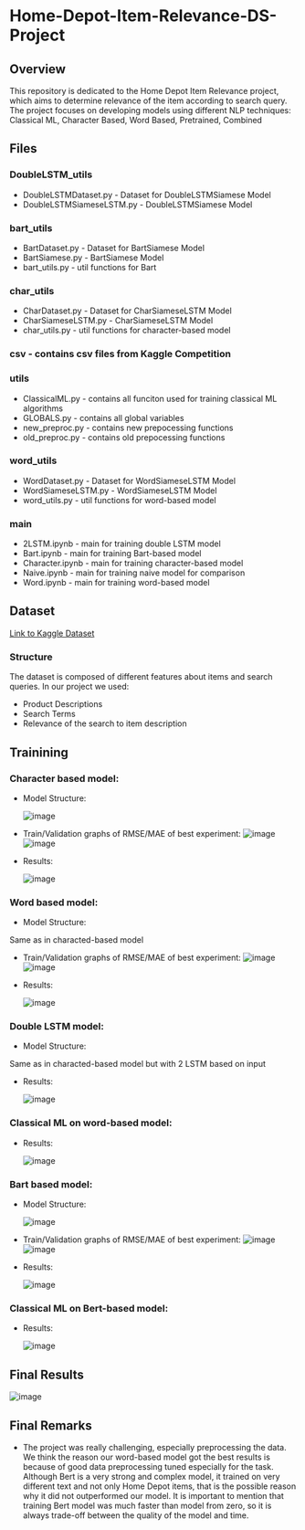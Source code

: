 # Home-Depot-Item-Relevance-DS-Project
## Overview
This repository is dedicated to the Home Depot Item Relevance project, which aims to determine relevance of the item according to search query. The project focuses on developing models using different NLP techniques: Classical ML, Character Based, Word Based, Pretrained, Combined
## Files
### DoubleLSTM_utils 
*  DoubleLSTMDataset.py - Dataset for DoubleLSTMSiamese Model
*  DoubleLSTMSiameseLSTM.py - DoubleLSTMSiamese Model
### bart_utils
*  BartDataset.py - Dataset for BartSiamese Model
*  BartSiamese.py - BartSiamese Model
*  bart_utils.py - util functions for Bart
### char_utils
*  CharDataset.py - Dataset for CharSiameseLSTM Model
*  CharSiameseLSTM.py - CharSiameseLSTM Model
*  char_utils.py - util functions for character-based model
### csv - contains csv files from Kaggle Competition
### utils
* ClassicalML.py - contains all funciton used for training classical ML algorithms
* GLOBALS.py - contains all global variables
* new_preproc.py - contains new prepocessing functions
* old_preproc.py - contains old prepocessing functions
### word_utils
*  WordDataset.py - Dataset for WordSiameseLSTM Model
*  WordSiameseLSTM.py - WordSiameseLSTM Model
*  word_utils.py - util functions for word-based model
### main
*  2LSTM.ipynb - main for training double LSTM model
*  Bart.ipynb - main for training Bart-based model
*  Character.ipynb - main for training character-based model
*  Naive.ipynb - main for training naive model for comparison
*  Word.ipynb - main for training word-based model

## Dataset
[Link to Kaggle Dataset](https://www.kaggle.com/c/home-depot-product-search-relevance/data)
### Structure
The dataset is composed of different features about items and search queries. In our project we used:
*  Product Descriptions
*  Search Terms
*  Relevance of the search to item description


## Trainining
### Character based model:
* Model Structure:
  
  ![image](https://github.com/Qehbr/Home-Depot-Item-Relevance-DS-Project/assets/49615282/d2ce40f2-7b0b-4b78-88ce-2abf3bfa4f20)
*  Train/Validation graphs of RMSE/MAE of best experiment:
  ![image](https://github.com/Qehbr/Home-Depot-Item-Relevance-DS-Project/assets/49615282/db0fd09d-e0ae-4460-aa1f-8f5d6d842159)
  ![image](https://github.com/Qehbr/Home-Depot-Item-Relevance-DS-Project/assets/49615282/707c773b-74b0-4e0a-a5df-9cccce9eee6b)
* Results:
  
  ![image](https://github.com/Qehbr/Home-Depot-Item-Relevance-DS-Project/assets/49615282/ace4a80f-1b15-48af-9132-fd2ce6bd3ff0)

### Word based model:
* Model Structure:
  
Same as in characted-based model
*  Train/Validation graphs of RMSE/MAE of best experiment:
  ![image](https://github.com/Qehbr/Home-Depot-Item-Relevance-DS-Project/assets/49615282/2bee1039-856b-46bc-b52a-79d4f94a5e8e)
  ![image](https://github.com/Qehbr/Home-Depot-Item-Relevance-DS-Project/assets/49615282/0fb56af0-8f67-444c-8e78-c815388da0a9)
* Results:
  
  ![image](https://github.com/Qehbr/Home-Depot-Item-Relevance-DS-Project/assets/49615282/fccbe15a-9a78-4384-825e-47818f667e85)

### Double LSTM model:
* Model Structure:

Same as in characted-based model but with 2 LSTM based on input
* Results:
  
  ![image](https://github.com/Qehbr/Home-Depot-Item-Relevance-DS-Project/assets/49615282/048b77a2-467e-45f1-ab2a-9ae1d7e7df62)

### Classical ML on word-based model:
* Results:
  
  ![image](https://github.com/Qehbr/Home-Depot-Item-Relevance-DS-Project/assets/49615282/f7a2f14c-b1f6-4714-b506-413dcf7589b1)

### Bart based model:
* Model Structure:
  
  ![image](https://github.com/Qehbr/Home-Depot-Item-Relevance-DS-Project/assets/49615282/4352a4b1-8529-464b-8473-efe43bce5c5d)
*  Train/Validation graphs of RMSE/MAE of best experiment:
  ![image](https://github.com/Qehbr/Home-Depot-Item-Relevance-DS-Project/assets/49615282/23e0f4e0-e0ea-4073-8902-44002998c858)
  ![image](https://github.com/Qehbr/Home-Depot-Item-Relevance-DS-Project/assets/49615282/0e4a1ce2-61a4-4aa6-a8fe-31093e2bff04)
* Results:
  
  ![image](https://github.com/Qehbr/Home-Depot-Item-Relevance-DS-Project/assets/49615282/37e6639d-d57e-4955-b12c-5dbecd56296a)

### Classical ML on Bert-based model:
* Results:
  
  ![image](https://github.com/Qehbr/Home-Depot-Item-Relevance-DS-Project/assets/49615282/c56cad82-7bdf-4bdf-8d8c-392b6ba7e045)


## Final Results
![image](https://github.com/Qehbr/Home-Depot-Item-Relevance-DS-Project/assets/49615282/64356e11-78fa-4530-97eb-eb593860fab0)

## Final Remarks
* The project was really challenging, especially preprocessing the data. We think the reason our word-based model got the best results is because of good data preprocessing tuned especially for the task. Although Bert is a very strong and complex model, it trained on very different text and not only Home Depot items, that is the possible reason why it did not outperformed our model. 
It is important to mention that training Bert model was much faster than model from zero, so it is always trade-off between the quality of the model and time.



